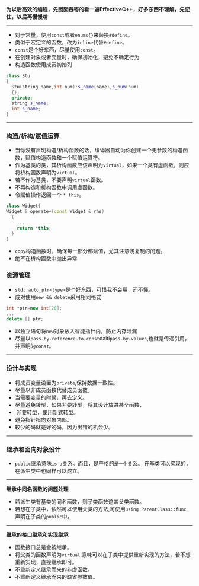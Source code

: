 **为以后高效的编程，先囫囵吞枣的看一遍EffectiveC++，好多东西不理解，先记住，以后再慢慢啃**   

----------------------------------------------
* 对于常量，使用`const`或者`enums{}`来替换`#define`。
* 类似于宏定义的函数，改为`inline`代替`#define`。   
* `const`是个好东西，尽量使用`const`。   
* 在创建对象或者变量时，确保初始化，避免不确定行为
* 构造函数使用成员初始列
```C++
class Stu
{
  Stu(string name,int num):s_name(name),s_num(num)
  {};
  private:
  string s_name;
  int s_name;
}
```
----------------------------------------
### 构造/析构/赋值运算
* 当你没有声明构造/析构函数的话，编译器自动为你创建一个无参数的构造函数，赋值构造函数和一个赋值运算符。
* 作为基类的类，其析构函数应该声明为`virtual`，如果一个类有虚函数，则应将析构函数声明为`virtual`。
* 若不作为基类，不要声明`virtual`函数。 
* 不再构造和析构函数中调用虚函数。 
* 令赋值操作返回一个 `* this`。
```C++
class Widget{
Widget & operate=(const Widget & rhs)
  {
    ...
    return *this;
  }
}
```
* `copy`构造函数时，确保每一部分都赋值，尤其注意浅复制的问题。
* 绝不在析构函数中抛出异常
### 资源管理
* `std::auto_ptr<type>`是个好东西，可惜我不会用，还不懂。
* 成对使用`new && delete`采用相同格式
```C++   
int *ptr=new int[20];
...
delete [] ptr;
```
* 以独立语句将`new`对象放入智能指针内。防止内存泄漏
* 尽量以`pass-by-reference-to-const`daiti`pass-by-values`,也就是传递引用，并声明为`const`。

-------------------------------------------------
### 设计与实现
* 将成员变量设置为`private`,保持数据一致性。
* 尽量以非成员函数代替成员函数。
* 当需要变量的时候，再去定义。
* 尽量避免转型，如果非要转型，将其设计放进某个函数，
*  非要转型，使用新式转型。
* 避免指针指向对象内部。
* 较少的码就是好的码，因为出错的机会少。

------------------------------
### 继承和面向对象设计
* `public`继承意味`is-a`关系。而且，是严格的`是一个`关系。
在基类可以实现的，在派生类中也同样可以成立。   
---------------------------------
**继承中同名函数的问题处理**   
* 若派生类有基类的同名函数，则子类函数遮盖父类函数。
* 若想在子类中，依然可以使用父类的方法,可使用`using ParentClass::func`,声明在子类的`public`中。
-------------------------------------
**继承的接口继承和实现继承**   
* 函数接口总是会被继承。
* 将父类的函数声明为`virtual`,意味可以在子类中提供重新实现的方法，若不想重新实现，直接继承即可。
* 不重新定义继承而来的非虚函数。
* 不重新定义继承而来的缺省参数值。
 


